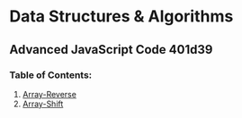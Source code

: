 # Data Structures & Algorithms 
## Advanced JavaScript Code 401d39

### Table of Contents:
1. [Array-Reverse](./code-challenges/array-reverse/README.md)
2. [Array-Shift](./code-challenges/array-shift/README.md)